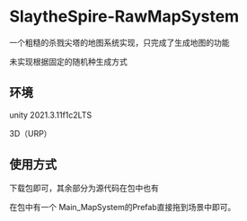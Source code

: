 # SlaytheSpire-RawMapSystem
一个粗糙的杀戮尖塔的地图系统实现，只完成了生成地图的功能

未实现根据固定的随机种生成方式

## 环境
unity 2021.3.11f1c2LTS

3D（URP）

## 使用方式
下载包即可，其余部分为源代码在包中也有

在包中有一个 Main_MapSystem的Prefab直接拖到场景中即可。

